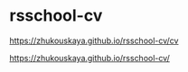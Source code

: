 # rsschool-cv

https://zhukouskaya.github.io/rsschool-cv/cv

https://zhukouskaya.github.io/rsschool-cv/